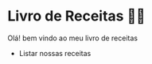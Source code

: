 # Livro de Receitas :man_cook:

Olá! bem vindo ao meu livro de receitas 

* Listar nossas receitas 

